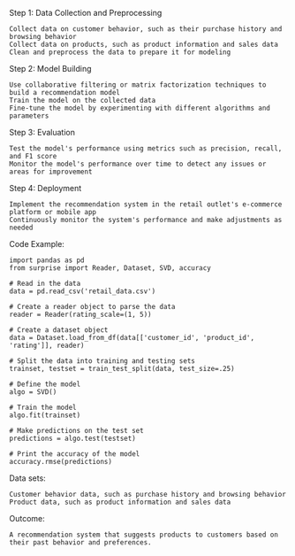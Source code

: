 Step 1: Data Collection and Preprocessing

    Collect data on customer behavior, such as their purchase history and browsing behavior
    Collect data on products, such as product information and sales data
    Clean and preprocess the data to prepare it for modeling

Step 2: Model Building

    Use collaborative filtering or matrix factorization techniques to build a recommendation model
    Train the model on the collected data
    Fine-tune the model by experimenting with different algorithms and parameters

Step 3: Evaluation

    Test the model's performance using metrics such as precision, recall, and F1 score
    Monitor the model's performance over time to detect any issues or areas for improvement

Step 4: Deployment

    Implement the recommendation system in the retail outlet's e-commerce platform or mobile app
    Continuously monitor the system's performance and make adjustments as needed

Code Example:

    import pandas as pd
    from surprise import Reader, Dataset, SVD, accuracy

    # Read in the data
    data = pd.read_csv('retail_data.csv')

    # Create a reader object to parse the data
    reader = Reader(rating_scale=(1, 5))

    # Create a dataset object
    data = Dataset.load_from_df(data[['customer_id', 'product_id', 'rating']], reader)

    # Split the data into training and testing sets
    trainset, testset = train_test_split(data, test_size=.25)

    # Define the model
    algo = SVD()

    # Train the model
    algo.fit(trainset)

    # Make predictions on the test set
    predictions = algo.test(testset)

    # Print the accuracy of the model
    accuracy.rmse(predictions)

Data sets:

    Customer behavior data, such as purchase history and browsing behavior
    Product data, such as product information and sales data

Outcome:

    A recommendation system that suggests products to customers based on their past behavior and preferences.
